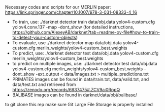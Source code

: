 Necessary codes and scripts for our MERLIN paper: https://link.springer.com/chapter/10.1007/978-3-031-08333-4_16
* To train, use: ./darknet detector train data/obj.data yolov4-custom.cfg yolov4.conv.137 -map -dont_show (for detailed instructions, https://github.com/AlexeyAB/darknet?tab=readme-ov-file#how-to-train-to-detect-your-custom-objects)
* To evaluate, use ./darknet detector map data/obj.data yolov4-custom.cfg merlin_weights/yolov4-custom_best.weights
* To predict, use: ./darknet detector test data/obj.data yolov4-custom.cfg merlin_weights/yolov4-custom_best.weights
* to predict on multiple images, use: ./darknet detector test data/obj.data yolov4-custom.cfg merlin_weights/yolov4-custom_best.weights -dont_show -ext_output < data/images.txt > multiple_predictions.txt
* PRIMATES images can be found in data/train.txt, data/valid.txt, and data/test.txt and retrieved from https://zenodo.org/records/6637475#.ZCV9ai0RppQ
* BALIBASE images can be found in darknet/data/obj/balibase/

to git clone this rep make sure Git Large File Storage is properly installed
